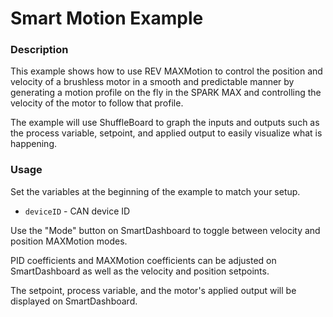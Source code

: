 # Smart Motion Example

### Description
This example shows how to use REV MAXMotion to control the position and velocity of a brushless motor in a smooth and predictable manner by generating a motion profile on the fly in the SPARK MAX and controlling the velocity of the motor to follow that profile.

The example will use ShuffleBoard to graph the inputs and outputs such as the process variable, setpoint, and applied output to easily visualize what is happening.

### Usage
Set the variables at the beginning of the example to match your setup.
- `deviceID` - CAN device ID

Use the "Mode" button on SmartDashboard to toggle between velocity and position MAXMotion modes.

PID coefficients and MAXMotion coefficients can be adjusted on SmartDashboard as well as the velocity and position setpoints.

The setpoint, process variable, and the motor's applied output will be displayed on SmartDashboard.
